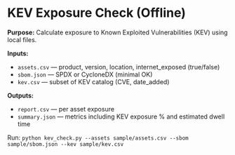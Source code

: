 # KEV Exposure Check (Offline)

**Purpose:** Calculate exposure to Known Exploited Vulnerabilities (KEV) using local files.

**Inputs:**
- `assets.csv` — product, version, location, internet_exposed (true/false)
- `sbom.json` — SPDX or CycloneDX (minimal OK)
- `kev.csv` — subset of KEV catalog (CVE, date_added)

**Outputs:**
- `report.csv` — per asset exposure
- `summary.json` — metrics including KEV exposure % and estimated dwell time

Run: `python kev_check.py --assets sample/assets.csv --sbom sample/sbom.json --kev sample/kev.csv`
